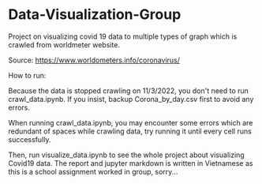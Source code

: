 # Data-Visualization-Group
Project on visualizing covid 19 data to multiple types of graph which is crawled from worldmeter website.

Source: https://www.worldometers.info/coronavirus/

How to run:

Because the data is stopped crawling on 11/3/2022, you don't need to run crawl_data.ipynb. If you insist, backup Corona_by_day.csv first to avoid any errors.

When running crawl_data.ipynb, you may encounter some errors which are redundant of spaces while crawling data, try running it until every cell runs successfully.

Then, run visualize_data.ipynb to see the whole project about visualizing Covid19 data. The report and jupyter markdown is written in Vietnamese as this is a school assignment worked in group, sorry...
